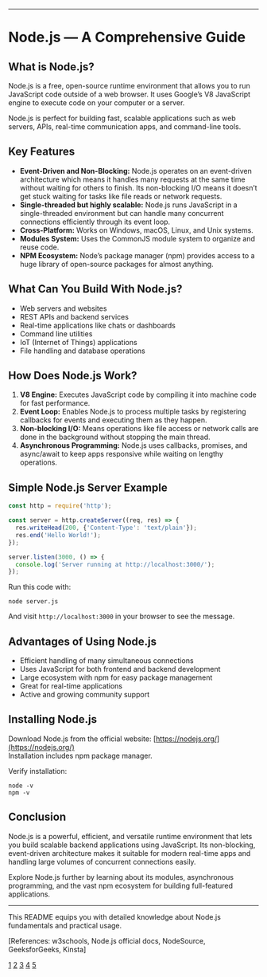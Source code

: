 

***

# Node.js — A Comprehensive Guide

## What is Node.js?

Node.js is a free, open-source runtime environment that allows you to run JavaScript code outside of a web browser. It uses Google’s V8 JavaScript engine to execute code on your computer or a server.

Node.js is perfect for building fast, scalable applications such as web servers, APIs, real-time communication apps, and command-line tools.

## Key Features

- **Event-Driven and Non-Blocking:** Node.js operates on an event-driven architecture which means it handles many requests at the same time without waiting for others to finish. Its non-blocking I/O means it doesn’t get stuck waiting for tasks like file reads or network requests.
- **Single-threaded but highly scalable:** Node.js runs JavaScript in a single-threaded environment but can handle many concurrent connections efficiently through its event loop.
- **Cross-Platform:** Works on Windows, macOS, Linux, and Unix systems.
- **Modules System:** Uses the CommonJS module system to organize and reuse code.
- **NPM Ecosystem:** Node’s package manager (npm) provides access to a huge library of open-source packages for almost anything.

## What Can You Build With Node.js?

- Web servers and websites  
- REST APIs and backend services  
- Real-time applications like chats or dashboards  
- Command line utilities  
- IoT (Internet of Things) applications  
- File handling and database operations  

## How Does Node.js Work?

1. **V8 Engine:** Executes JavaScript code by compiling it into machine code for fast performance.
2. **Event Loop:** Enables Node.js to process multiple tasks by registering callbacks for events and executing them as they happen.
3. **Non-blocking I/O:** Means operations like file access or network calls are done in the background without stopping the main thread.
4. **Asynchronous Programming:** Node.js uses callbacks, promises, and async/await to keep apps responsive while waiting on lengthy operations.

## Simple Node.js Server Example

```js
const http = require('http');

const server = http.createServer((req, res) => {
  res.writeHead(200, {'Content-Type': 'text/plain'});
  res.end('Hello World!');
});

server.listen(3000, () => {
  console.log('Server running at http://localhost:3000/');
});
```

Run this code with:

```
node server.js
```

And visit `http://localhost:3000` in your browser to see the message.

## Advantages of Using Node.js

- Efficient handling of many simultaneous connections  
- Uses JavaScript for both frontend and backend development  
- Large ecosystem with npm for easy package management  
- Great for real-time applications  
- Active and growing community support  

## Installing Node.js

Download Node.js from the official website: [https://nodejs.org/](https://nodejs.org/)  
Installation includes npm package manager.

Verify installation:

```
node -v
npm -v
```

## Conclusion

Node.js is a powerful, efficient, and versatile runtime environment that lets you build scalable backend applications using JavaScript. Its non-blocking, event-driven architecture makes it suitable for modern real-time apps and handling large volumes of concurrent connections easily.

Explore Node.js further by learning about its modules, asynchronous programming, and the vast npm ecosystem for building full-featured applications.

***

This README equips you with detailed knowledge about Node.js fundamentals and practical usage.

[References: w3schools, Node.js official docs, NodeSource, GeeksforGeeks, Kinsta]

[1](https://www.w3schools.com/nodejs/)
[2](http://nodesource.com/blog/how-nodejs-works/)
[3](https://www.sap-press.com/nodejs_5556/)
[4](https://www.codecademy.com/learn/learn-nodejs-fundamentals/modules/intro-to-node-js/cheatsheet)
[5](https://radixweb.com/blog/what-is-node-js-and-why-to-use-it)